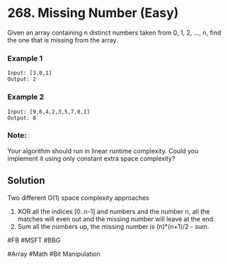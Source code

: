 # 268. Missing Number (Easy)

Given an array containing n distinct numbers taken from 0, 1, 2, ..., n, find the one that is missing from the array.

### Example 1
```
Input: [3,0,1]
Output: 2
```
### Example 2
```
Input: [9,6,4,2,3,5,7,0,1]
Output: 8
```
### Note:
Your algorithm should run in linear runtime complexity. Could you implement it using only constant extra space complexity?

## Solution
Two different O(1) space complexity approaches
1. XOR all the indices [0..n-1] and numbers and the number n, all the matches will even out and the missing number will leave at the end.
2. Sum all the numbers up, the missing number is (n)*(n+1)/2 - sum.

#FB #MSFT #BBG

#Array #Math #Bit Manipulation
